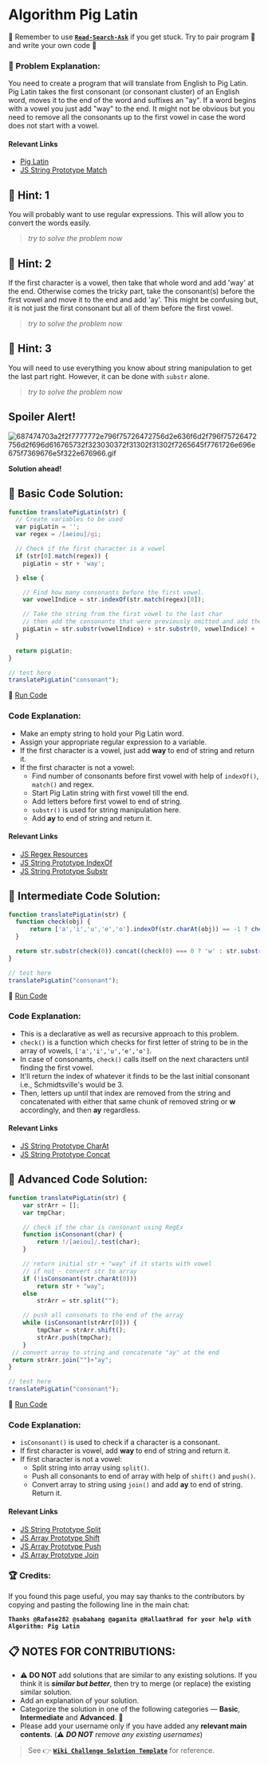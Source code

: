 # Algorithm Pig Latin

:triangular_flag_on_post: Remember to use [**`Read-Search-Ask`**](FreeCodeCamp-Get-Help) if you get stuck. Try to pair program :busts_in_silhouette: and write your own code :pencil:

### :checkered_flag: Problem Explanation:

You need to create a program that will translate from English to Pig Latin. Pig Latin takes the first consonant (or consonant cluster) of an English word, moves it to the end of the word and suffixes an "ay". If a word begins with a vowel you just add "way" to the end. It might not be obvious but you need to remove all the consonants up to the first vowel in case the word does not start with a vowel.

#### Relevant Links

- [Pig Latin](http://en.wikipedia.org/wiki/Pig_Latin)
- [JS String Prototype Match](JS-String-Prototype-Match)

## :speech_balloon: Hint: 1

You will probably want to use regular expressions. This will allow you to convert the words easily.

> _try to solve the problem now_

## :speech_balloon: Hint: 2

If the first character is a vowel, then take that whole word and add 'way' at the end. Otherwise comes the tricky part, take the consonant(s) before the first vowel and move it to the end and add 'ay'. This might be confusing but, it is not just the first consonant but all of them before the first vowel.

> _try to solve the problem now_

## :speech_balloon: Hint: 3

You will need to use everything you know about string manipulation to get the last part right. However, it can be done with `substr` alone.

> _try to solve the problem now_

## Spoiler Alert!

![687474703a2f2f7777772e796f75726472756d2e636f6d2f796f75726472756d2f696d616765732f323030372f31302f31302f7265645f7761726e696e675f7369676e5f322e676966.gif](https://files.gitter.im/FreeCodeCamp/Wiki/nlOm/thumb/687474703a2f2f7777772e796f75726472756d2e636f6d2f796f75726472756d2f696d616765732f323030372f31302f31302f7265645f7761726e696e675f7369676e5f322e676966.gif)

**Solution ahead!**

## :beginner: Basic Code Solution:

```javascript
function translatePigLatin(str) {
  // Create variables to be used
  var pigLatin = '';
  var regex = /[aeiou]/gi;

  // Check if the first character is a vowel
  if (str[0].match(regex)) {
    pigLatin = str + 'way';

  } else {

    // Find how many consonants before the first vowel.
    var vowelIndice = str.indexOf(str.match(regex)[0]);

    // Take the string from the first vowel to the last char
    // then add the consonants that were previously omitted and add the ending.
    pigLatin = str.substr(vowelIndice) + str.substr(0, vowelIndice) + 'ay';
  }

  return pigLatin;
}

// test here
translatePigLatin("consonant");
```

:rocket: [Run Code](https://repl.it/CLmt/0)

### Code Explanation:

- Make an empty string to hold your Pig Latin word.
- Assign your appropriate regular expression to a variable.
- If the first character is a vowel, just add **way** to end of string and return it.
- If the first character is not a vowel:
  - Find number of consonants before first vowel with help of `indexOf()`, `match()` and regex.
  - Start Pig Latin string with first vowel till the end.
  - Add letters before first vowel to end of string.
  - `substr()` is used for string manipulation here.
  - Add **ay** to end of string and return it.

#### Relevant Links

- [JS Regex Resources](JS-Regex-Resources)
- [JS String Prototype IndexOf](JS-String-Prototype-IndexOf)
- [JS String Prototype Substr](JS-String-Prototype-Substr)

## :sunflower: Intermediate Code Solution:

```javascript
function translatePigLatin(str) {
  function check(obj) {
      return ['a','i','u','e','o'].indexOf(str.charAt(obj)) == -1 ? check(obj + 1) : obj;
  }

  return str.substr(check(0)).concat((check(0) === 0 ? 'w' : str.substr(0, check(0))) + 'ay');
}

// test here
translatePigLatin("consonant");
```

:rocket: [Run Code](https://repl.it/CLmw/0)

### Code Explanation:

- This is a declarative as well as recursive approach to this problem.
- `check()` is a function which checks for first letter of string to be in the array of vowels, `['a','i','u','e','o']`.
- In case of consonants, `check()` calls itself on the next characters until finding the first vowel.
- It'll return the index of whatever it finds to be the last initial consonant i.e., Schmidtsville's would be 3.
- Then, letters up until that index are removed from the string and concatenated with either that same chunk of removed string or **w** accordingly, and then **ay** regardless.

#### Relevant Links

- [JS String Prototype CharAt](JS-String-Prototype-CharAt)
- [JS String Prototype Concat](JS-String-Prototype-Concat)

## :rotating_light: Advanced Code Solution:

```javascript
function translatePigLatin(str) {
    var strArr = [];
    var tmpChar;

    // check if the char is consonant using RegEx
    function isConsonant(char) {
        return !/[aeiou]/.test(char);
    }

    // return initial str + "way" if it starts with vowel
    // if not - convert str to array
    if (!isConsonant(str.charAt(0)))
        return str + "way";
    else
        strArr = str.split("");

    // push all consonats to the end of the array
    while (isConsonant(strArr[0])) {
        tmpChar = strArr.shift();
        strArr.push(tmpChar);
    }
 // convert array to string and concatenate "ay" at the end  
 return strArr.join("")+"ay";
}

// test here
translatePigLatin("consonant");
```

:rocket: [Run Code](https://repl.it/CLmv/0)

### Code Explanation:

- `isConsonant()` is used to check if a character is a consonant.
- If first character is vowel, add **way** to end of string and return it.
- If first character is not a vowel:
  - Split string into array using `split()`.
  - Push all consonants to end of array with help of `shift()` and `push()`.
  - Convert array to string using `join()` and add **ay** to end of string. Return it.

#### Relevant Links

- [JS String Prototype Split](JS-String-Prototype-Split)
- [JS Array Prototype Shift](JS-Array-Prototype-Shift)
- [JS Array Prototype Push](JS-Array-Prototype-Push)
- [JS Array Prototype Join](JS-Array-Prototype-Join)

### :trophy: Credits:

If you found this page useful, you may say thanks to the contributors by copying and pasting the following line in the main chat:

**`Thanks @Rafase282 @sabahang @aganita @Hallaathrad for your help with Algorithm: Pig Latin`**

## :clipboard: NOTES FOR CONTRIBUTIONS:

- :warning: **DO NOT** add solutions that are similar to any existing solutions. If you think it is **_similar but better_**, then try to merge (or replace) the existing similar solution.
- Add an explanation of your solution.
- Categorize the solution in one of the following categories &mdash; **Basic**, **Intermediate** and **Advanced**. :traffic_light:
- Please add your username only if you have added any **relevant main contents**. (:warning: **_DO NOT_** _remove any existing usernames_)

> See :point_right: [**`Wiki Challenge Solution Template`**](Wiki-Template-Challenge-Solution) for reference.
